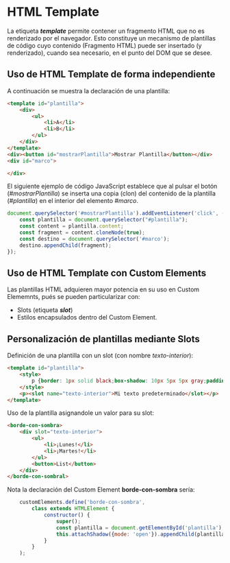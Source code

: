 # HTML Template

La etiqueta ***template*** permite contener un fragmento HTML que no es renderizado por el navegador. Esto constituye un mecanismo de plantillas de código cuyo contenido (Fragmento HTML) puede ser insertado (y renderizado), cuando sea necesario, en el punto del DOM que se desee.

## Uso de HTML Template de forma independiente

A continuación se muestra la declaración de una plantilla:

```html
<template id="plantilla">
    <div>
        <ul>
            <li>A</li>
            <li>B</li>
        </ul>
    </div>
</template>
<div><button id="mostrarPlantilla">Mostrar Plantilla</button></div>
<div id="marco">

</div>
```

El siguiente ejemplo de código JavaScript establece que al pulsar el botón (*#mostrarPlantilla*) se inserta una copia (clon) del contenido de la plantilla (*#plantilla*) en el interior del elemento *#marco*.

```javascript
document.querySelector('#mostrarPlantilla').addEventListener('click', () => {
    const plantilla = document.querySelector("#plantilla");
    const content = plantilla.content;
    const fragment = content.cloneNode(true);
    const destino = document.querySelector('#marco');
    destino.appendChild(fragment);
});
```
## Uso de HTML Template con Custom Elements
Las plantillas HTML adquieren mayor potencia en su uso en Custom Elememnts, pués se pueden particularizar con:
- Slots (etiqueta ***slot***) 
- Estilos encapsulados dentro del Custom Element.



## Personalización de plantillas mediante Slots

Definición de una plantilla con un slot (con nombre *texto-interior*):

```html
<template id="plantilla">
    <style>
        p {border: 1px solid black;box-shadow: 10px 5px 5px gray;padding: 2em;}
    </style>
    <p><slot name="texto-interior">Mi texto predeterminado</slot></p>
</template>
```

Uso de la plantilla asignandole un valor para su slot:

```html
<borde-con-sombra>
    <div slot="texto-interior">
        <ul>
            <li>¡Lunes!</li>
            <li>¡Martes!</li>
        </ul>
        <button>List</button>
    </div>
</borde-con-sombral>
```

Nota la declaración del Custom Element **borde-con-sombra** sería:

```javascript
    customElements.define('borde-con-sombra',
        class extends HTMLElement {
            constructor() {
                super();
                const plantilla = document.getElementById('plantilla');
                this.attachShadow({mode: 'open'}).appendChild(plantilla.content.cloneNode(true));
            }
        }
    );
```